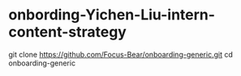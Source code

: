 # onbording-Yichen-Liu-intern-content-strategy
 git clone https://github.com/Focus-Bear/onboarding-generic.git
 cd onboarding-generic
